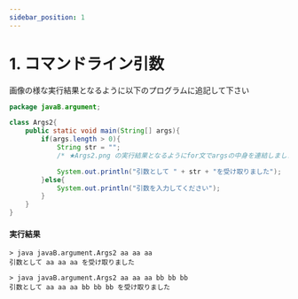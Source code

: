 ```yaml
---
sidebar_position: 1
---
```


# 1. コマンドライン引数

画像の様な実行結果となるように以下のプログラムに追記して下さい

```java {7-8} showLineNumbers 
package javaB.argument;

class Args2{
    public static void main(String[] args){
        if(args.length > 0){
            String str = "";
            /* ★Args2.png の実行結果となるようにfor文でargsの中身を連結しましょう */

            System.out.println("引数として " + str + "を受け取りました");
        }else{
            System.out.println("引数を入力してください");
        }
    }
}
```

#### 実行結果
```
> java javaB.argument.Args2 aa aa aa
引数として aa aa aa を受け取りました

> java javaB.argument.Args2 aa aa aa bb bb bb
引数として aa aa aa bb bb bb を受け取りました
```
